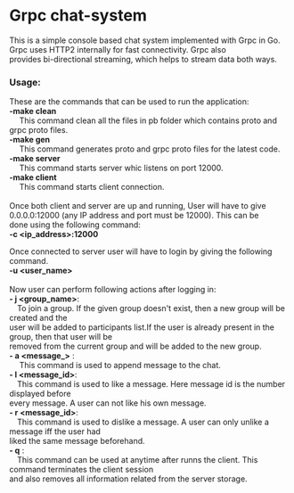 # Grpc chat-system


This is a simple console based chat system implemented with Grpc in Go. Grpc uses HTTP2 internally for fast connectivity. Grpc also <br />provides bi-directional  streaming, which helps to stream data both ways.

### Usage:

These are the commands that can be used to run the application:<br />
**-make clean**<br />
 &emsp;  This command clean all the files in pb folder which contains proto and grpc proto files.<br />
**-make gen** <br />
 &emsp;  This command generates proto and grpc proto files for the latest code.<br />
**-make server** <br />
 &emsp;  This command starts server whic listens on port 12000.<br />
**-make client** <br />
 &emsp;   This command starts client connection.<br />
 <br />
Once both client and server are up and running, User will have to give 0.0.0.0:12000 (any IP address and port must be 12000). This can be <br /> done using the following command:<br />
 **-c&nbsp;<ip_address>:12000**<br />
  
 Once connected to server user will have to login by giving the following command.<br />
 **-u&nbsp;<user_name>**<br />
 <br />
 Now user can perform following actions after logging in:<br />
  **- j&nbsp;<group_name>**: <br />&emsp;To join a group. If the given group doesn't exist, then a new group will be created and the <br />user will be added to participants list.If the user is already present in the group, then that user will be<br /> removed from the current group and will be added to the new group.<br />
  **- a&nbsp;<message_>** :<br />&emsp; This command is used to append message to the chat.<br />
  **- l&nbsp;<message_id>**:<br /> &emsp;This command is used to like a message. Here message id is the number displayed before<br /> every message.  A user can not like his own message.<br />
  **- r&nbsp;<message_id>**:<br /> &emsp;This command is used to dislike a message. A user can only unlike a message iff the user had<br /> liked the same message beforehand.<br />
  **- q**            :<br /> &emsp;This command can be used at anytime after runns the client. This command terminates the client session <br />and also removes all information related from the server storage.<br />
  
